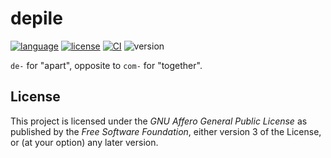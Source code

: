 # depile

[![language](https://img.shields.io/badge/language-Rust-red)](https://www.rust-lang.org/)
[![license](https://img.shields.io/badge/License-AGPL--v3.0-blueviolet)](https://www.gnu.org/licenses/agpl-3.0.html)
[![CI](https://github.com/ruifengx/depile/actions/workflows/build.yaml/badge.svg)](https://github.com/ruifengx/depile/actions/workflows/build.yaml)
![version](https://img.shields.io/badge/WIP-0.1-yellow)

`de-` for "apart", opposite to `com-` for "together".

## License

This project is licensed under the _GNU Affero General Public License_ as published by the _Free Software Foundation_, either version 3 of the License, or (at your option) any later version.
